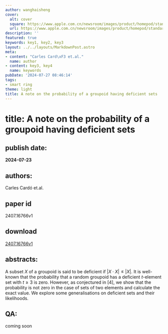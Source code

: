 ```yaml
---
author: wanghaisheng
cover:
  alt: cover
  square: https://www.apple.com.cn/newsroom/images/product/homepod/standard/Apple-HomePod-hero-230118_big.jpg.large_2x.jpg
  url: https://www.apple.com.cn/newsroom/images/product/homepod/standard/Apple-HomePod-hero-230118_big.jpg.large_2x.jpg
description: ''
featured: true
keywords: key1, key2, key3
layout: ../../layouts/MarkdownPost.astro
meta:
- content: "Carles Card\xF3 et.al."
  name: author
- content: key3, key4
  name: keywords
pubDate: '2024-07-27 08:46:14'
tags:
- smart ring
theme: light
title: A note on the probability of a groupoid having deficient sets
---
```


# title: A note on the probability of a groupoid having deficient sets 
## publish date: 
**2024-07-23** 
## authors: 
  Carles Cardó et.al. 
## paper id
2407.16766v1
## download
[2407.16766v1](http://arxiv.org/abs/2407.16766v1)
## abstracts:
A subset $X$ of a groupoid is said to be deficient if $|X \cdot X|\leq |X|$. It is well-known that the probability that a random groupoid has a deficient $t$-element set with $t\geq 3$ is zero. However, as conjectured in [4], we show that the probability is not zero in the case of sets of two elements and calculate the exact value. We explore some generalisations on deficient sets and their likelihoods.
## QA:
coming soon
